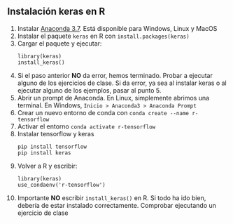 ## Instalación keras en R

1. Instalar [Anaconda 3.7](https://www.anaconda.com/distribution/#download-section).
   Está disponible para Windows, Linux y MacOS
2. Instalar el paquete `keras` en R con `install.packages(keras)`
3. Cargar el paquete y ejecutar:
   ```
   library(keras)
   install_keras()
   ```
4. Si el paso anterior **NO** da error, hemos terminado. Probar a ejecutar
   alguno de los ejercicios de clase. Si da error, ya sea al instalar keras o al
   ejecutar alguno de los ejemplos, pasar al punto 5.
5. Abrir un prompt de Anaconda. En Linux, simplemente abrimos una terminal. En
   Windows, `Inicio > Anaconda3 > Anaconda Prompt`
6. Crear un nuevo entorno de conda con `conda create --name r-tensorflow`
7. Activar el entorno `conda activate r-tensorflow`
8. Instalar tensorflow y keras
   ```
   pip install tensorflow
   pip install keras
   ```
9. Volver a R y escribir:
   ```
   library(keras)
   use_condaenv('r-tensorflow')
   ```
10. Importante **NO** escribir `install_keras()` en R. Si todo ha ido bien,
    debería de estar instalado correctamente. Comprobar ejecutando un ejercicio
    de clase
